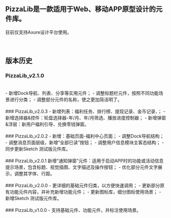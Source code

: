 ## PizzaLib是一款适用于Web、移动APP原型设计的元件库。
目前仅支持Axure设计平台使用。
</br>
</br>
</br>

## 版本历史

### PizzaLib_v2.1.0
</br>
- 新增Dock导航、列表、分享等实用元件；
- 调整标题栏元件，按照不同功能场景进行分类；
- 调整部分元件的名称，使之更加简洁明了。
</br>
</br>
### PizzaLib_v2.0.3
- 新增列表：福利任务、排行榜、提现记录、金币记录、；
- 新增选择器&控件：轮盘选择器-年/月、年/月筛选、播放进度控制器；
- 新增弹窗&浮层：新用户福利引导、兑换零钱弹窗。
</br>
</br>
### PizzaLib_v2.0.2
- 新增：基础页面-福利中心页面；
- 调整Dock导航结构；
- 调整消息页面层级，新增“全部已读”按钮；
- 调整用户信息模块主客态结构；
- 同步更新Sketch 测试版元件库。
</br>
</br>
### PizzaLib_v2.0.1
 新增“通知弹窗”元件：适用于启动APP时的功能或活动信息提示场景，包含标题、视觉插图、文字描述及操作按钮；
- 优化部分元件文字展示，调整其字体、行距。
</br>
</br>
### PizzaLib_v2.0.0
- 更详细的基础元件归类，以方便快速调用；
- 更新部分原有功能元件内容，并补充新增功能元件；
- 更新图标库，细分图标使用场景；
- 新增Sketch 测试版元件库。
</br>
</br>
### PizzaLib_v1.0.0
- 支持基础元件、功能元件，并标注使用场景。
</br>
</br>
</br>
